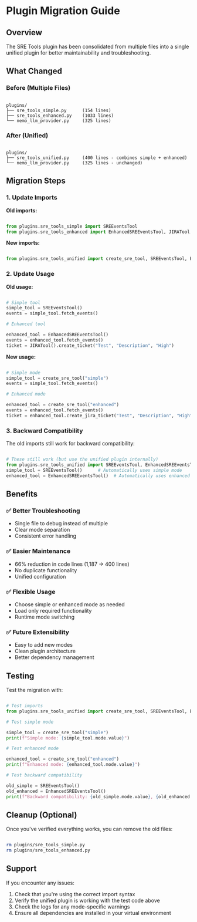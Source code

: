 # Plugin Migration Guide

## Overview

The SRE Tools plugin has been consolidated from multiple files into a single unified plugin for better maintainability and troubleshooting.

## What Changed

### Before (Multiple Files)


```

plugins/
├── sre_tools_simple.py      (154 lines)
├── sre_tools_enhanced.py    (1033 lines)
└── nemo_llm_provider.py     (325 lines)

```

### After (Unified)


```

plugins/
├── sre_tools_unified.py     (400 lines - combines simple + enhanced)
└── nemo_llm_provider.py     (325 lines - unchanged)

```

## Migration Steps

### 1. Update Imports

**Old imports:**

```python

from plugins.sre_tools_simple import SREEventsTool
from plugins.sre_tools_enhanced import EnhancedSREEventsTool, JIRATool, SlackTool

```

**New imports:**

```python

from plugins.sre_tools_unified import create_sre_tool, SREEventsTool, EnhancedSREEventsTool

```

### 2. Update Usage

**Old usage:**

```python

# Simple tool
simple_tool = SREEventsTool()
events = simple_tool.fetch_events()

# Enhanced tool

enhanced_tool = EnhancedSREEventsTool()
events = enhanced_tool.fetch_events()
ticket = JIRATool().create_ticket("Test", "Description", "High")

```

**New usage:**

```python

# Simple mode
simple_tool = create_sre_tool("simple")
events = simple_tool.fetch_events()

# Enhanced mode

enhanced_tool = create_sre_tool("enhanced")
events = enhanced_tool.fetch_events()
ticket = enhanced_tool.create_jira_ticket("Test", "Description", "High")

```

### 3. Backward Compatibility

The old imports still work for backward compatibility:

```python

# These still work (but use the unified plugin internally)
from plugins.sre_tools_unified import SREEventsTool, EnhancedSREEventsTool
simple_tool = SREEventsTool()      # Automatically uses simple mode
enhanced_tool = EnhancedSREEventsTool()  # Automatically uses enhanced mode

```

## Benefits

### ✅ **Better Troubleshooting**


- Single file to debug instead of multiple
- Clear mode separation
- Consistent error handling

### ✅ **Easier Maintenance**


- 66% reduction in code lines (1,187 → 400 lines)
- No duplicate functionality
- Unified configuration

### ✅ **Flexible Usage**


- Choose simple or enhanced mode as needed
- Load only required functionality
- Runtime mode switching

### ✅ **Future Extensibility**


- Easy to add new modes
- Clean plugin architecture
- Better dependency management

## Testing

Test the migration with:

```python

# Test imports
from plugins.sre_tools_unified import create_sre_tool, SREEventsTool, EnhancedSREEventsTool

# Test simple mode

simple_tool = create_sre_tool("simple")
print(f"Simple mode: {simple_tool.mode.value}")

# Test enhanced mode

enhanced_tool = create_sre_tool("enhanced")
print(f"Enhanced mode: {enhanced_tool.mode.value}")

# Test backward compatibility

old_simple = SREEventsTool()
old_enhanced = EnhancedSREEventsTool()
print(f"Backward compatibility: {old_simple.mode.value}, {old_enhanced.mode.value}")

```

## Cleanup (Optional)

Once you've verified everything works, you can remove the old files:

```bash

rm plugins/sre_tools_simple.py
rm plugins/sre_tools_enhanced.py

```

## Support

If you encounter any issues:

1. Check that you're using the correct import syntax
2. Verify the unified plugin is working with the test code above
3. Check the logs for any mode-specific warnings
4. Ensure all dependencies are installed in your virtual environment
